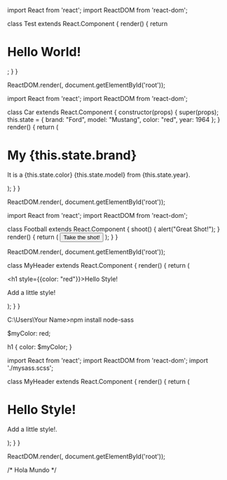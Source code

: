 import React from 'react';
import ReactDOM from 'react-dom';

class Test extends React.Component {
  render() {
    return <h1>Hello World!</h1>;
  }
}

ReactDOM.render(<Test />, document.getElementById('root'));



<!DOCTYPE html>
<html>
<script src="https://unpkg.com/react@16/umd/react.production.min.js"></script>
<script src="https://unpkg.com/react-dom@16/umd/react-dom.production.min.js"></script>
<script src="https://unpkg.com/babel-standalone@6.15.0/babel.min.js"></script>
<body>
  
<div id="mydiv"></div>

<script type="text/babel">
class Hello extends React.Component {
  render() {
    return <h1>Hello World!</h1>
  }
}

ReactDOM.render(<Hello />, document.getElementById('mydiv'))
</script>

</body>
</html>




import React from 'react';
import ReactDOM from 'react-dom';

class Car extends React.Component {
  constructor(props) {
    super(props);
    this.state = {
      brand: "Ford",
      model: "Mustang",
      color: "red",
      year: 1964
    };
  }
  render() {
    return (
      <div>
        <h1>My {this.state.brand}</h1>
        <p>
          It is a {this.state.color}
          {this.state.model}
          from {this.state.year}.
        </p>
      </div>
    );
  }
}

ReactDOM.render(<Car />, document.getElementById('root'));





import React from 'react';
import ReactDOM from 'react-dom';

class Football extends React.Component {
  shoot() {
    alert("Great Shot!");
  }
  render() {
    return (
      <button onClick={this.shoot}>Take the shot!</button>
    );
  }
}

ReactDOM.render(<Football />, document.getElementById('root'));









class MyHeader extends React.Component {
  render() {
    return (
      <div>
      <h1 style={{color: "red"}}>Hello Style!</h1>
      <p>Add a little style!</p>
      </div>
    );
  }
}


C:\Users\Your Name>npm install node-sass



$myColor: red;

h1 {
  color: $myColor;
}


import React from 'react';
import ReactDOM from 'react-dom';
import './mysass.scss';

class MyHeader extends React.Component {
  render() {
    return (
      <div>
      <h1>Hello Style!</h1>
      <p>Add a little style!.</p>
      </div>
    );
  }
}

ReactDOM.render(<MyHeader />, document.getElementById('root'));

/*
Hola Mundo 
*/



